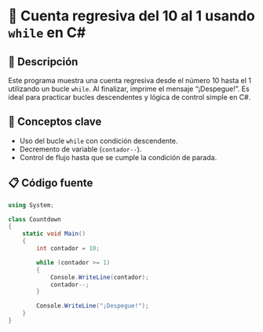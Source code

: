 # 🚀 Cuenta regresiva del 10 al 1 usando `while` en C#

## 📌 Descripción
Este programa muestra una cuenta regresiva desde el número 10 hasta el 1 utilizando un bucle `while`. Al finalizar, imprime el mensaje “¡Despegue!”. Es ideal para practicar bucles descendentes y lógica de control simple en C#.

## 🧠 Conceptos clave
- Uso del bucle `while` con condición descendente.
- Decremento de variable (`contador--`).
- Control de flujo hasta que se cumple la condición de parada.

## 📋 Código fuente

```csharp
using System;

class Countdown
{
    static void Main()
    {
        int contador = 10;

        while (contador >= 1)
        {
            Console.WriteLine(contador);
            contador--;
        }

        Console.WriteLine("¡Despegue!");
    }
}
